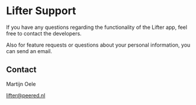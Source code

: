# Lifter Support 

If you have any questions regarding the functionality of the Lifter app, feel free to contact the developers.

Also for feature requests or questions about your personal information, you can send an email.


## Contact
Martijn Oele

[lifter@peered.nl](mailto:lifter@peered.nl)
